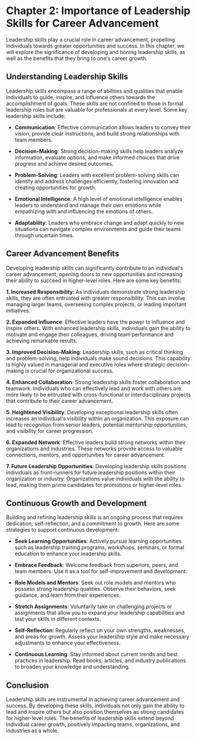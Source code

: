 Chapter 2: Importance of Leadership Skills for Career Advancement
=================================================================

Leadership skills play a crucial role in career advancement, propelling individuals towards greater opportunities and success. In this chapter, we will explore the significance of developing and honing leadership skills, as well as the benefits that they bring to one's career growth.

**Understanding Leadership Skills**
-----------------------------------

Leadership skills encompass a range of abilities and qualities that enable individuals to guide, inspire, and influence others towards the accomplishment of goals. These skills are not confined to those in formal leadership roles but are valuable for professionals at every level. Some key leadership skills include:

* **Communication**: Effective communication allows leaders to convey their vision, provide clear instructions, and build strong relationships with team members.

* **Decision-Making**: Strong decision-making skills help leaders analyze information, evaluate options, and make informed choices that drive progress and achieve desired outcomes.

* **Problem-Solving**: Leaders with excellent problem-solving skills can identify and address challenges efficiently, fostering innovation and creating opportunities for growth.

* **Emotional Intelligence**: A high level of emotional intelligence enables leaders to understand and manage their own emotions while empathizing with and influencing the emotions of others.

* **Adaptability**: Leaders who embrace change and adapt quickly to new situations can navigate complex environments and guide their teams through uncertain times.

**Career Advancement Benefits**
-------------------------------

Developing leadership skills can significantly contribute to an individual's career advancement, opening doors to new opportunities and increasing their ability to succeed in higher-level roles. Here are some key benefits:

**1. Increased Responsibility**: As individuals demonstrate strong leadership skills, they are often entrusted with greater responsibility. This can involve managing larger teams, overseeing complex projects, or leading important initiatives.

**2. Expanded Influence**: Effective leaders have the power to influence and inspire others. With enhanced leadership skills, individuals gain the ability to motivate and engage their colleagues, driving team performance and achieving remarkable results.

**3. Improved Decision-Making**: Leadership skills, such as critical thinking and problem-solving, help individuals make sound decisions. This capability is highly valued in managerial and executive roles where strategic decision-making is crucial for organizational success.

**4. Enhanced Collaboration**: Strong leadership skills foster collaboration and teamwork. Individuals who can effectively lead and work with others are more likely to be entrusted with cross-functional or interdisciplinary projects that contribute to their career advancement.

**5. Heightened Visibility**: Developing exceptional leadership skills often increases an individual's visibility within an organization. This exposure can lead to recognition from senior leaders, potential mentorship opportunities, and visibility for career progression.

**6. Expanded Network**: Effective leaders build strong networks within their organizations and industries. These networks provide access to valuable connections, mentors, and opportunities for career advancement.

**7. Future Leadership Opportunities**: Developing leadership skills positions individuals as front-runners for future leadership positions within their organization or industry. Organizations value individuals with the ability to lead, making them prime candidates for promotions or higher-level roles.

**Continuous Growth and Development**
-------------------------------------

Building and refining leadership skills is an ongoing process that requires dedication, self-reflection, and a commitment to growth. Here are some strategies to support continuous development:

* **Seek Learning Opportunities**: Actively pursue learning opportunities such as leadership training programs, workshops, seminars, or formal education to enhance your leadership skills.

* **Embrace Feedback**: Welcome feedback from superiors, peers, and team members. Use it as a tool for self-improvement and development.

* **Role Models and Mentors**: Seek out role models and mentors who possess strong leadership qualities. Observe their behaviors, seek guidance, and learn from their experiences.

* **Stretch Assignments**: Voluntarily take on challenging projects or assignments that allow you to expand your leadership capabilities and test your skills in different contexts.

* **Self-Reflection**: Regularly reflect on your own strengths, weaknesses, and areas for growth. Assess your leadership style and make necessary adjustments to enhance your effectiveness.

* **Continuous Learning**: Stay informed about current trends and best practices in leadership. Read books, articles, and industry publications to broaden your knowledge and understanding.

**Conclusion**
--------------

Leadership skills are instrumental in achieving career advancement and success. By developing these skills, individuals not only gain the ability to lead and inspire others but also position themselves as strong candidates for higher-level roles. The benefits of leadership skills extend beyond individual career growth, positively impacting teams, organizations, and industries as a whole.
